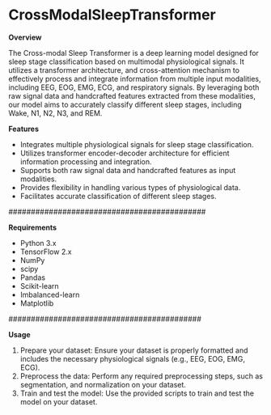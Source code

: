 # CrossModalSleepTransformer


**Overview**

The Cross-modal Sleep Transformer is a deep learning model designed for sleep stage classification based on multimodal physiological signals. It utilizes a transformer architecture, and cross-attention mechanism to effectively process and integrate information from multiple input modalities, including EEG, EOG, EMG, ECG, and respiratory signals. By leveraging both raw signal data and handcrafted features extracted from these modalities, our model aims to accurately classify different sleep stages, including Wake, N1, N2, N3, and REM.


**Features**

- Integrates multiple physiological signals for sleep stage classification.
- Utilizes transformer encoder-decoder architecture for efficient information processing and integration.
- Supports both raw signal data and handcrafted features as input modalities.
- Provides flexibility in handling various types of physiological data.
- Facilitates accurate classification of different sleep stages.

############################################


**Requirements**

- Python 3.x
- TensorFlow 2.x
- NumPy
- scipy
- Pandas
- Scikit-learn
- Imbalanced-learn
- Matplotlib

###########################################



**Usage**

1. Prepare your dataset: Ensure your dataset is properly formatted and includes the necessary physiological signals (e.g., EEG, EOG, EMG, ECG).
2. Preprocess the data: Perform any required preprocessing steps, such as segmentation, and normalization on your dataset.
3. Train and test the model: Use the provided scripts to train and test the model on your dataset.

